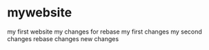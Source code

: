 # mywebsite
my first website
my changes for rebase
my first changes
my second changes
rebase changes
new changes 
